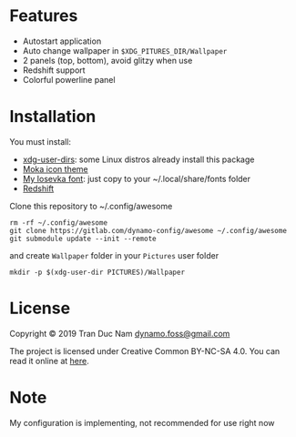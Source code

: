 Features
========

* Autostart application
* Auto change wallpaper in `$XDG_PITURES_DIR/Wallpaper`
* 2 panels (top, bottom), avoid glitzy when use
* Redshift support
* Colorful powerline panel

Installation
=============

You must install:
* [xdg-user-dirs](https://www.freedesktop.org/wiki/Software/xdg-user-dirs/): some Linux distros already install this package
* [Moka icon theme](https://github.com/snwh/moka-icon-theme)
* [My Iosevka font](https://github.com/dynamotn/font-collection/tree/main/files/DIY/Iosevka): just copy to your ~/.local/share/fonts folder
* [Redshift](http://jonls.dk/redshift/)

Clone this repository to ~/.config/awesome
```
rm -rf ~/.config/awesome
git clone https://gitlab.com/dynamo-config/awesome ~/.config/awesome
git submodule update --init --remote
```
and create `Wallpaper` folder in your `Pictures` user folder
```
mkdir -p $(xdg-user-dir PICTURES)/Wallpaper
```

License
========

Copyright © 2019 Tran Duc Nam <dynamo.foss@gmail.com>

The project is licensed under Creative Common BY-NC-SA 4.0.
You can read it online at [here](http://creativecommons.org/licenses/by-nc-sa/4.0/).

Note
=====

My configuration is implementing, not recommended for use right now
